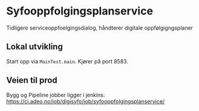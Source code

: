 
# Syfooppfolgingsplanservice
Tidligere serviceoppfoelgingsdialog, håndterer digitale oppfølgigngsplaner

## Lokal utvikling
Start opp via `MainTest.main`. Kjører på port 8583.

## Veien til prod
Bygg og Pipeline jobber ligger i jenkins: https://ci.adeo.no/job/digisyfo/job/syfooppfolgingsplanservice/
